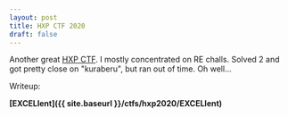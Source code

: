 ```yaml
---
layout: post
title: HXP CTF 2020
draft: false
---
```


Another great [HXP CTF](https://ctftime.org/event/1134). I mostly concentrated on RE challs. Solved 2 and got pretty close on "kuraberu", but ran out of time. Oh well...

Writeup:

**[EXCELlent]({{ site.baseurl }}/ctfs/hxp2020/EXCELlent)**

